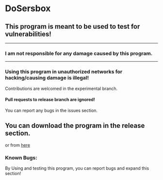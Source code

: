 # DoSersbox
## This program is meant to be used to test for vulnerabilities!
-----------------------------------------------
### I am not responsible for any damage caused by this program. 
-----------------------------------------------
### Using this program in unauthorized networks for hacking/causing damage is illegal!

Contributions are welcomed in the experimental branch.

#### Pull requests to release branch are ignored!

You can report any bugs in the issues section.

## You can download the program in the release section.

or from [here](https://github.com/fedqx/DoSersbox/releases/)

### Known Bugs:

By Using and testing this program, you can report bugs and expand this section!

